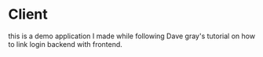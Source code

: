 # Client

this is a demo application I made while following Dave gray's tutorial on how to link login backend with frontend.
